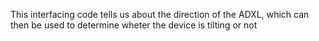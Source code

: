 This interfacing code tells us about the direction of the ADXL, which can then be used to determine wheter the device is tilting or not
